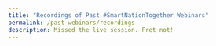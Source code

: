 ```yaml
---
title: "Recordings of Past #SmartNationTogether Webinars"
permalink: /past-webinars/recordings
description: Missed the live session. Fret not!
---
```

